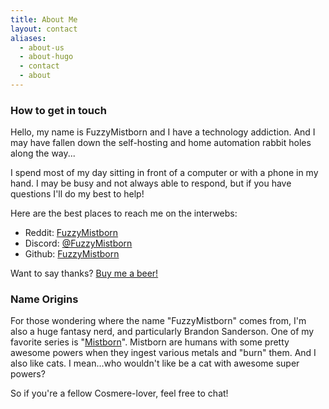 ```yaml
---
title: About Me
layout: contact
aliases:
  - about-us
  - about-hugo
  - contact
  - about
---
```


### How to get in touch

Hello, my name is FuzzyMistborn and I have a technology addiction.  And I may have fallen down the self-hosting and home automation rabbit holes along the way...

I spend most of my day sitting in front of a computer or with a phone in my hand.  I may be busy and not always able to respond, but if you have questions I'll do my best to help!

Here are the best places to reach me on the interwebs:

- Reddit: [FuzzyMistborn](https://reddit.com/u/FuzzyMistborn/)
- Discord: [@FuzzyMistborn](https://discord.com/)
- Github: [FuzzyMistborn](https://github.com/FuzzyMistborn/)

Want to say thanks? [Buy me a beer!](https://www.buymeacoffee.com/fuzzymistborn)

### Name Origins

For those wondering where the name "FuzzyMistborn" comes from, I'm also a huge fantasy nerd, and particularly Brandon Sanderson.  One of my favorite series is "[Mistborn](https://en.wikipedia.org/wiki/Mistborn)".  Mistborn are humans with some pretty awesome powers when they ingest various metals and "burn" them.  And I also like cats.  I mean...who wouldn't like be a cat with awesome super powers?

So if you're a fellow Cosmere-lover, feel free to chat!
